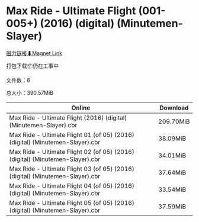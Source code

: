 # Max Ride - Ultimate Flight (001-005+) (2016) (digital) (Minutemen-Slayer)

[磁力链接⬇Magnet Link](magnet:?xt=urn:btih:2cc6de7cd6a787d88cc0ea952de4218128a4b43a&dn=Max%20Ride%20-%20Ultimate%20Flight%20%28001-005%2B%29%20%282016%29%20%28digital%29%20%28Minutemen-Slayer%29)

打包下载📦仍在工事中

文件数：6

总大小：390.57MiB

Online | Download
--- | ---
Max Ride - Ultimate Flight (2016) (digital) (Minutemen-Slayer).cbr | 209.70MiB
Max Ride - Ultimate Flight 01 (of 05) (2016) (digital) (Minutemen-Slayer).cbr | 38.09MiB
Max Ride - Ultimate Flight 02 (of 05) (2016) (digital) (Minutemen-Slayer).cbr | 34.01MiB
Max Ride - Ultimate Flight 03 (of 05) (2016) (digital) (Minutemen-Slayer).cbr | 37.64MiB
Max Ride - Ultimate Flight 04 (of 05) (2016) (digital) (Minutemen-Slayer).cbr | 33.54MiB
Max Ride - Ultimate Flight 05 (of 05) (2016) (digital) (Minutemen-Slayer).cbr | 37.59MiB
